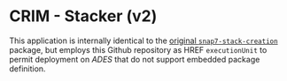 # CRIM - Stacker (v2)

This application is internally identical to the [original `snap7-stack-creation`][original-app] package, but employs
this Github repository as HREF `executionUnit` to permit deployment on *ADES* that do not support embedded package
definition.

[original-app]: https://www.crim.ca/stash/projects/OGC/repos/ogc-dockers/browse/snap7-stack-creation/
